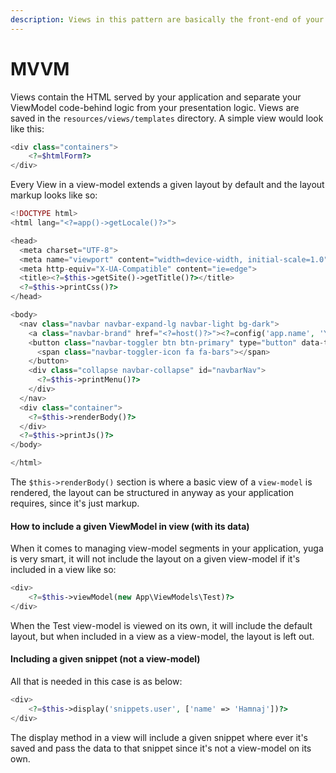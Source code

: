 ```yaml
---
description: Views in this pattern are basically the front-end of your ViewModels logic
---
```


# MVVM

Views contain the HTML served by your application and separate your ViewModel code-behind logic from your presentation logic. Views are saved in the `resources/views/templates` directory. A simple view would look like this:

```php
<div class="containers">
    <?=$htmlForm?>
</div>
```

Every View in a view-model extends a given layout by default and the layout markup looks like so:

```php
<!DOCTYPE html>
<html lang="<?=app()->getLocale()?>">

<head>
  <meta charset="UTF-8">
  <meta name="viewport" content="width=device-width, initial-scale=1.0">
  <meta http-equiv="X-UA-Compatible" content="ie=edge">
  <title><?=$this->getSite()->getTitle()?></title>
  <?=$this->printCss()?>
</head>

<body>
  <nav class="navbar navbar-expand-lg navbar-light bg-dark">
    <a class="navbar-brand" href="<?=host()?>"><?=config('app.name', 'Yuga')?></a>
    <button class="navbar-toggler btn btn-primary" type="button" data-toggle="collapse" data-target="#navbarNav" aria-controls="navbarNav" aria-expanded="false" aria-label="Toggle navigation">
      <span class="navbar-toggler-icon fa fa-bars"></span>
    </button>
    <div class="collapse navbar-collapse" id="navbarNav">
      <?=$this->printMenu()?>
    </div>
  </nav>
  <div class="container">
    <?=$this->renderBody()?>
  </div>
  <?=$this->printJs()?>
</body>

</html>
```

The `$this->renderBody()` section is where a basic view of a `view-model` is rendered, the layout can be structured in anyway as your application requires, since it's just markup.

#### How to include a given ViewModel in view (with its data)

When it comes to managing view-model segments in your application, yuga is very smart, it will not include the layout on a given view-model if it's included in a view like so:

```php
<div>
    <?=$this->viewModel(new App\ViewModels\Test)?>
</div>
```

When the Test view-model is viewed on its own, it will include the default layout, but when included in a view as a view-model, the layout is left out.

#### Including a given snippet (not a view-model)

All that is needed in this case is as below:

```php
<div>
    <?=$this->display('snippets.user', ['name' => 'Hamnaj'])?>
</div>
```

The display method in a view will include a given snippet where ever it's saved and pass the data to that snippet since it's not a view-model on its own.
